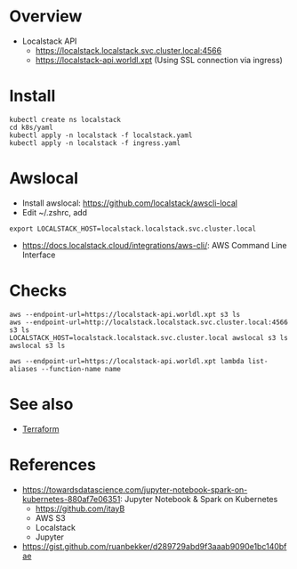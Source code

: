 # Overview
  * Localstack API
     * https://localstack.localstack.svc.cluster.local:4566
     * https://localstack-api.worldl.xpt (Using SSL connection via ingress)

# Install
```shell
kubectl create ns localstack
cd k8s/yaml
kubectl apply -n localstack -f localstack.yaml
kubectl apply -n localstack -f ingress.yaml
```


# Awslocal
   * Install awslocal: https://github.com/localstack/awscli-local
   * Edit ~/.zshrc, add
```shell
export LOCALSTACK_HOST=localstack.localstack.svc.cluster.local
```
   * https://docs.localstack.cloud/integrations/aws-cli/: AWS Command Line Interface

# Checks
```shell
aws --endpoint-url=https://localstack-api.worldl.xpt s3 ls
aws --endpoint-url=http://localstack.localstack.svc.cluster.local:4566 s3 ls
LOCALSTACK_HOST=localstack.localstack.svc.cluster.local awslocal s3 ls
awslocal s3 ls
```

```shell
aws --endpoint-url=https://localstack-api.worldl.xpt lambda list-aliases --function-name name
```

# See also
   * [Terraform](docs/terraform.md)

# References
   * https://towardsdatascience.com/jupyter-notebook-spark-on-kubernetes-880af7e06351: Jupyter Notebook & Spark on Kubernetes
     * https://github.com/itayB 
     * AWS S3
     * Localstack
     * Jupyter
   * https://gist.github.com/ruanbekker/d289729abd9f3aaab9090e1bc140bfae